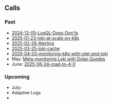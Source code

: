 

## Calls

### Past

- [2024-12-05-LogQL-Does-Don'ts](projects/Loki%20Community%20Calls/2024-12-05-LogQL-Does-Don'ts.md)
- [2025-01-23-loki-at-scale-on-k8s](2025-01-23-loki-at-scale-on-k8s.md)
- [2025-02-26-Alerting](2025-02-26-Alerting.md)
- [2025-03-25-loki-cache](2025-03-25-loki-cache.md)
- [2025-04-03-monitoring-k8s-with-otel-and-loki](2025-04-03-monitoring-k8s-with-otel-and-loki.md)
- May: [Meta-monitoring Loki with Dylan Guedes](Meta-monitoring%20Loki%20with%20Dylan%20Guedes.md)
- June: [2025-06-24-road-to-4-0](2025-06-24-road-to-4-0.md)

### Upcoming

- July: 
- Adaptive Logs
- 